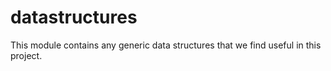 # datastructures

This module contains any generic data structures that we find useful in this project.